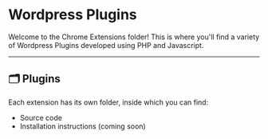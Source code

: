 # Wordpress Plugins

Welcome to the Chrome Extensions folder! This is where you'll find a variety of Wordpress Plugins developed using PHP and Javascript. 

---

## 🗂️ Plugins

Each extension has its own folder, inside which you can find:

- Source code
- Installation instructions (coming soon)